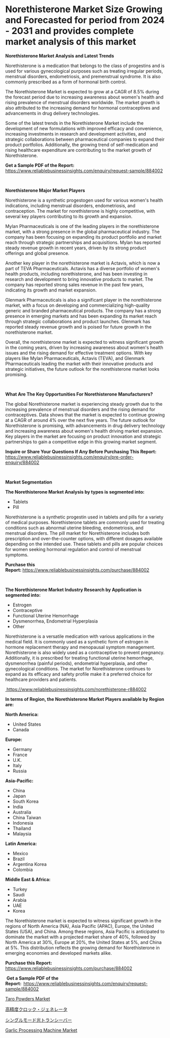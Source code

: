 <p><h1>Norethisterone Market Size Growing and Forecasted for period from 2024 - 2031 and provides complete market analysis of this market</h1></p><p><strong>Norethisterone Market Analysis and Latest Trends</strong></p>
<p><p>Norethisterone is a medication that belongs to the class of progestins and is used for various gynecological purposes such as treating irregular periods, menstrual disorders, endometriosis, and premenstrual syndrome. It is also commonly prescribed as a form of hormonal birth control.</p><p>The Norethisterone Market is expected to grow at a CAGR of 8.5% during the forecast period due to increasing awareness about women's health and rising prevalence of menstrual disorders worldwide. The market growth is also attributed to the increasing demand for hormonal contraceptives and advancements in drug delivery technologies.</p><p>Some of the latest trends in the Norethisterone Market include the development of new formulations with improved efficacy and convenience, increasing investments in research and development activities, and strategic collaborations between pharmaceutical companies to expand their product portfolios. Additionally, the growing trend of self-medication and rising healthcare expenditure are contributing to the market growth of Norethisterone.</p></p>
<p><strong>Get a Sample PDF of the Report:&nbsp;</strong> <a href="https://www.reliablebusinessinsights.com/enquiry/request-sample/884002">https://www.reliablebusinessinsights.com/enquiry/request-sample/884002</a></p>
<p>&nbsp;</p>
<p><strong>Norethisterone Major Market Players</strong></p>
<p><p>Norethisterone is a synthetic progestogen used for various women's health indications, including menstrual disorders, endometriosis, and contraception. The market for norethisterone is highly competitive, with several key players contributing to its growth and expansion.</p><p>Mylan Pharmaceuticals is one of the leading players in the norethisterone market, with a strong presence in the global pharmaceutical industry. The company has been focusing on expanding its product portfolio and market reach through strategic partnerships and acquisitions. Mylan has reported steady revenue growth in recent years, driven by its strong product offerings and global presence.</p><p>Another key player in the norethisterone market is Actavis, which is now a part of TEVA Pharmaceuticals. Actavis has a diverse portfolio of women's health products, including norethisterone, and has been investing in research and development to bring innovative products to market. The company has reported strong sales revenue in the past few years, indicating its growth and market expansion.</p><p>Glenmark Pharmaceuticals is also a significant player in the norethisterone market, with a focus on developing and commercializing high-quality generic and branded pharmaceutical products. The company has a strong presence in emerging markets and has been expanding its market reach through strategic collaborations and product launches. Glenmark has reported steady revenue growth and is poised for future growth in the norethisterone market.</p><p>Overall, the norethisterone market is expected to witness significant growth in the coming years, driven by increasing awareness about women's health issues and the rising demand for effective treatment options. With key players like Mylan Pharmaceuticals, Actavis (TEVA), and Glenmark Pharmaceuticals leading the market with their innovative products and strategic initiatives, the future outlook for the norethisterone market looks promising.</p></p>
<p>&nbsp;</p>
<p><strong>What Are The Key Opportunities For Norethisterone Manufacturers?</strong></p>
<p><p>The global Norethisterone market is experiencing steady growth due to the increasing prevalence of menstrual disorders and the rising demand for contraceptives. Data shows that the market is expected to continue growing at a CAGR of around 4% over the next five years. The future outlook for Norethisterone is promising, with advancements in drug delivery technology and increasing awareness about women's health driving market expansion. Key players in the market are focusing on product innovation and strategic partnerships to gain a competitive edge in this growing market segment.</p></p>
<p><strong>Inquire or Share Your Questions If Any Before Purchasing This Report:</strong> <a href="https://www.reliablebusinessinsights.com/enquiry/pre-order-enquiry/884002">https://www.reliablebusinessinsights.com/enquiry/pre-order-enquiry/884002</a></p>
<p>&nbsp;</p>
<p><strong>Market Segmentation</strong></p>
<p><strong>The Norethisterone Market Analysis by types is segmented into:</strong></p>
<p><ul><li>Tablets</li><li>Pill</li></ul></p>
<p><p>Norethisterone is a synthetic progestin used in tablets and pills for a variety of medical purposes. Norethisterone tablets are commonly used for treating conditions such as abnormal uterine bleeding, endometriosis, and menstrual disorders. The pill market for Norethisterone includes both prescription and over-the-counter options, with different dosages available depending on the intended use. These tablets and pills are popular choices for women seeking hormonal regulation and control of menstrual symptoms.</p></p>
<p><strong>Purchase this Report:&nbsp;</strong><a href="https://www.reliablebusinessinsights.com/purchase/884002">https://www.reliablebusinessinsights.com/purchase/884002</a></p>
<p>&nbsp;</p>
<p><strong>The Norethisterone Market Industry Research by Application is segmented into:</strong></p>
<p><ul><li>Estrogen</li><li>Contraceptive</li><li>Functional Uterine Hemorrhage</li><li>Dysmenorrhea, Endometrial Hyperplasia</li><li>Other</li></ul></p>
<p><p>Norethisterone is a versatile medication with various applications in the medical field. It is commonly used as a synthetic form of estrogen in hormone replacement therapy and menopausal symptom management. Norethisterone is also widely used as a contraceptive to prevent pregnancy. Additionally, it is prescribed for treating functional uterine hemorrhage, dysmenorrhea (painful periods), endometrial hyperplasia, and other gynecological conditions. The market for Norethisterone continues to expand as its efficacy and safety profile make it a preferred choice for healthcare providers and patients.</p></p>
<p><a href="https://www.reliablebusinessinsights.com/norethisterone-r884002">&nbsp;https://www.reliablebusinessinsights.com/norethisterone-r884002</a></p>
<p><strong>In terms of Region, the Norethisterone Market Players available by Region are:</strong></p>
<p>
    <p> <strong> North America: </strong>
        <ul>
            <li>United States</li>
            <li>Canada</li>
        </ul>
        </p> 
    <p> <strong> Europe: </strong>
        <ul>
            <li>Germany</li>
            <li>France</li>
            <li>U.K.</li>
            <li>Italy</li>
            <li>Russia</li>
        </ul>
        </p> 
    <p> <strong> Asia-Pacific: </strong>
        <ul>
            <li>China</li>
            <li>Japan</li>
            <li>South Korea</li>
            <li>India</li>
            <li>Australia</li>
            <li>China Taiwan</li>
            <li>Indonesia</li>
            <li>Thailand</li>
            <li>Malaysia</li>
        </ul>
        </p> 
    <p> <strong> Latin America: </strong>
        <ul>
            <li>Mexico</li>
            <li>Brazil</li>
            <li>Argentina Korea</li>
            <li>Colombia</li>
        </ul>
        </p> 
    <p> <strong> Middle East & Africa: </strong>
        <ul>
            <li>Turkey</li>
            <li>Saudi</li>
            <li>Arabia</li>
            <li>UAE</li>
            <li>Korea</li>
        </ul>
    </p>
    </p>
<p><p>The Norethisterone market is expected to witness significant growth in the regions of North America (NA), Asia Pacific (APAC), Europe, the United States (USA), and China. Among these regions, Asia Pacific is anticipated to dominate the market with a projected market share of 40%, followed by North America at 30%, Europe at 20%, the United States at 5%, and China at 5%. This distribution reflects the growing demand for Norethisterone in emerging economies and developed markets alike.</p></p>
<p><strong>Purchase this Report: </strong><a href="https://www.reliablebusinessinsights.com/purchase/884002">https://www.reliablebusinessinsights.com/purchase/884002</a></p>
<p>&nbsp;<strong>Get a Sample PDF of the Report:&nbsp;&nbsp;</strong><a href="https://www.reliablebusinessinsights.com/enquiry/request-sample/884002">https://www.reliablebusinessinsights.com/enquiry/request-sample/884002</a></p>
<p><strong></strong></p>
<p><p><a href="https://github.com/dimitrishawkinswaynenp91rgz/Market-Research-Report-List-3/blob/main/taro-powders-market.md">Taro Powders Market</a></p><p><a href="https://github.com/dawson566/Market-Research-Report-List-2/blob/main/4681147177335.md">高精度クロック・ジェネレータ</a></p><p><a href="https://github.com/DeonBoer2023/Market-Research-Report-List-2/blob/main/8308462177336.md">シングルモード光トランシーバー</a></p><p><a href="https://github.com/gladysalidde/Market-Research-Report-List-1/blob/main/garlic-processing-machine-market.md">Garlic Processing Machine Market</a></p></p>